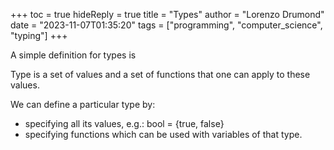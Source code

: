 +++
toc = true
hideReply = true
title = "Types"
author = "Lorenzo Drumond"
date = "2023-11-07T01:35:20"
tags = ["programming",  "computer_science",  "typing"]
+++



A simple definition for types is

Type is a set of values and a set of functions that one can apply to these values.

We can define a particular type by:
- specifying all its values, e.g.: bool = {true, false}
- specifying functions which can be used with variables of that type.
